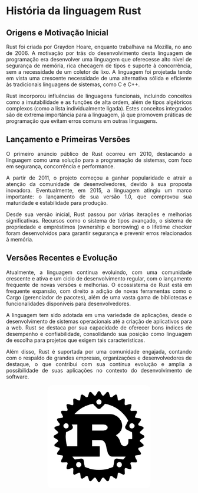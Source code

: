 # História da linguagem Rust

## Origens e Motivação Inicial

<div style="text-align: justify; margin-bottom: 1em;">
Rust foi criada por Graydon Hoare, enquanto trabalhava na Mozilla, no ano de 2006. A motivação por trás do desenvolvimento desta linguagem de programação era desenvolver uma linguagem que oferecesse alto nível de segurança de memória, rica checagem de tipos e suporte à concorrência, sem a necessidade de um coletor de lixo. A linguagem foi projetada tendo em vista uma crescente necessidade de uma alternativa sólida e eficiente às tradicionais linguagens de sistemas, como C e C++.
</div>
<div style="text-align: justify; margin-bottom: 1em;">
Rust incorporou influências de linguagens funcionais, incluindo conceitos como a imutabilidade e as funções de alta ordem, além de tipos algébricos complexos (como a lista individualmente ligada). Estes conceitos integrados são de extrema importância para a linguagem, já que promovem práticas de programação que evitam erros comuns em outras linguagens.
</div>

## Lançamento e Primeiras Versões

<div style="text-align: justify; margin-bottom: 1em;">
O primeiro anúncio público de Rust ocorreu em 2010, destacando a linguagem como uma solução para a programação de sistemas, com foco em segurança, concorrência e performance. 
</div>
<div style="text-align: justify; margin-bottom: 1em;">
A partir de 2011, o projeto começou a ganhar popularidade e atrair a atenção da comunidade de desenvolvedores, devido à sua proposta inovadora. Eventualmente, em 2015, a linguagem atingiu um marco importante: o lançamento de sua versão 1.0, que comprovou sua maturidade e estabilidade para produção.
</div>
<div style="text-align: justify; margin-bottom: 1em;">
Desde sua versão inicial, Rust passou por várias iterações e melhorias significativas. Recursos como o sistema de tipos avançado, o sistema de propriedade e empréstimos (ownership e borrowing) e o lifetime checker foram desenvolvidos para garantir segurança e prevenir erros relacionados à memória.
</div>

## Versões Recentes e Evolução
<div style="text-align: justify; margin-bottom: 1em;">
Atualmente, a linguagem continua evoluindo, com uma comunidade crescente e ativa e um ciclo de desenvolvimento regular, com o lançamento frequente de novas versões e melhorias. O ecossistema de Rust está em frequente expansão, com direito a adição de novas ferramentas como o Cargo (gerenciador de pacotes), além de uma vasta gama de bibliotecas e funcionalidades disponíveis para desenvolvedores.
</div>
<div style="text-align: justify; margin-bottom: 1em;">
A linguagem tem sido adotada em uma variedade de aplicações, desde o desenvolvimento de sistemas operacionais até a criação de aplicativos para a web. Rust se destaca por sua capacidade de oferecer bons índices de desempenho e confiabilidade, consolidando sua posição como linguagem de escolha para projetos que exigem tais características.
</div>
<div style="text-align: justify; margin-bottom: 1em;">
Além disso, Rust é suportada por uma comunidade engajada, contando com o respaldo de grandes empresas, organizações e desenvolvedores de destaque, o que contribui com sua contínua evolução e amplia a possibilidade de suas aplicações no contexto do desenvolvimento de software.
</div>

<p align="center">
  <img style="border-radius: 5%;" src="../images/rust_imagem.png" alt="Ícone da linguagem de programação Rust">
</p>
